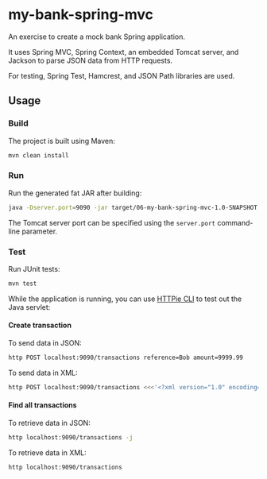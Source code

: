 # my-bank-spring-mvc

An exercise to create a mock bank Spring application.

It uses Spring MVC, Spring Context, an embedded Tomcat server, and Jackson to parse JSON data from HTTP requests.

For testing, Spring Test, Hamcrest, and JSON Path libraries are used.

## Usage

### Build

The project is built using Maven:

```bash
mvn clean install
```

### Run

Run the generated fat JAR after building:

```bash
java -Dserver.port=9090 -jar target/06-my-bank-spring-mvc-1.0-SNAPSHOT.jar
```

The Tomcat server port can be specified using the `server.port` command-line parameter.

### Test

Run JUnit tests:

```bash
mvn test
```

While the application is running, you can use [HTTPie CLI](https://httpie.io/cli) to test out the Java servlet:

#### Create transaction

To send data in JSON:

```bash
http POST localhost:9090/transactions reference=Bob amount=9999.99
```

To send data in XML:

```bash
http POST localhost:9090/transactions <<<'<?xml version="1.0" encoding="UTF-8"?><root><amount>1000</amount><reference>bob</reference></root>' Content-Type:application/xml
```

#### Find all transactions

To retrieve data in JSON:

```bash
http localhost:9090/transactions -j
```

To retrieve data in XML:

```bash
http localhost:9090/transactions
```

